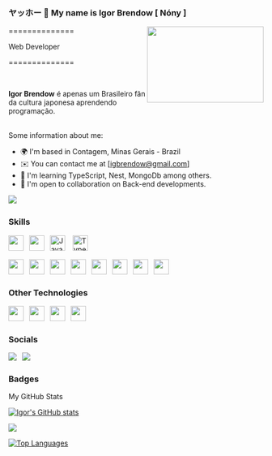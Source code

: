 ### ヤッホー 👋 My name is Igor Brendow [ Nóny ] <br>



<img align ="right" src="https://cdn.hashnode.com/res/hashnode/image/upload/v1595331045788/7DTc5AKaw.gif?auto=format,compress&gif-q=60&format=webm" width="230" height="150"/>

==============


Web Developer


==============


<br>


**Igor Brendow** é apenas um Brasileiro fãn da cultura japonesa aprendendo programação. <br><br>

Some information about me:

* 🌍  I'm based in Contagem, Minas Gerais - Brazil
* ✉️  You can contact me at [igbrendow@gmail.com]
* 🧠  I'm learning TypeScript, Nest, MongoDb among others.
* 🤝  I'm open to collaboration on Back-end developments.


<a href="https://github.com/nonyil" target="_blank" rel="noreferrer"><img
src="https://img.shields.io/github/followers/nonyil?logo=github&style=for-the-badge&color=0891b2&labelColor=1c1917" /></a> &ensp;





### Skills

<p align="left">
<img src="https://cdn.jsdelivr.net/gh/devicons/devicon/icons/html5/html5-original.svg" width="30" height="30" />&ensp;
<img src="https://cdn.jsdelivr.net/gh/devicons/devicon/icons/css3/css3-original.svg" width="30" height="30" />&ensp;
<a href="https://developer.mozilla.org/en-US/docs/Web/JavaScript" target="_blank" rel="noreferrer"><img src="https://raw.githubusercontent.com/danielcranney/readme-generator/main/public/icons/skills/javascript-colored.svg" width="30" height="30" alt="JavaScript" /></a> &ensp;
<a href="https://www.typescriptlang.org/" target="_blank" rel="noreferrer"><img src="https://raw.githubusercontent.com/danielcranney/readme-generator/main/public/icons/skills/typescript-colored.svg" width="30" height="30" alt="TypeScript" /></a>&ensp;

<img src="https://cdn.jsdelivr.net/gh/devicons/devicon/icons/nestjs/nestjs-plain.svg" width="30" height="30" />&ensp;
<img src="https://cdn.jsdelivr.net/gh/devicons/devicon/icons/sequelize/sequelize-original.svg" width="30" height="30" />&ensp;
<img src="https://cdn.jsdelivr.net/gh/devicons/devicon/icons/nodejs/nodejs-original.svg" width="30" height="30" />&ensp;
<img src="https://cdn.jsdelivr.net/gh/devicons/devicon/icons/mysql/mysql-original.svg" width="30" height="30" />&ensp;
<img src="https://cdn.jsdelivr.net/gh/devicons/devicon/icons/postgresql/postgresql-plain.svg" width="30" height="30" />&ensp;
<img src="https://cdn.jsdelivr.net/gh/devicons/devicon/icons/mongodb/mongodb-original.svg" width="30" height="30"/>&ensp;
<img src="https://cdn.jsdelivr.net/gh/devicons/devicon/icons/mocha/mocha-plain.svg" width="30" height="30" />&ensp;
<img src="https://cdn.jsdelivr.net/gh/devicons/devicon/icons/docker/docker-original.svg" width="30" height="30" />&ensp;

### Other Technologies

<p align="left">
<img src="https://cdn.jsdelivr.net/gh/devicons/devicon/icons/linkedin/linkedin-original.svg" width="30" height="30" />&ensp;
<img src="https://cdn.jsdelivr.net/gh/devicons/devicon/icons/photoshop/photoshop-plain.svg" width="30" height="30"  />&ensp;
<img src="https://cdn.jsdelivr.net/gh/devicons/devicon/icons/illustrator/illustrator-plain.svg" width="30" height="30"  />&ensp;
<img src="https://cdn.jsdelivr.net/gh/devicons/devicon/icons/windows8/windows8-original.svg" width="30" height="30"  />&ensp;



### Socials

<a href="https://www.linkedin.com/in/ibrendow/" rel="noreferrer"><img
src="https://img.shields.io/badge/LinkedIn-0077B5?style=for-the-badge&logo=linkedin&logoColor=white" /></a> &ensp;<a href="https://www.instagram.com/ibrendow/" rel="noreferrer"><img
src="https://img.shields.io/badge/Instagram-E4405F?style=for-the-badge&logo=instagram&logoColor=white" /></a> 

### Badges
<p>My GitHub Stats</p>

<a href="http://www.github.com/nonyil"><img src="https://github-readme-stats.vercel.app/api?username=nonyil&show_icons=true&hide=&count_private=true&title_color=10b981&text_color=ffffff&icon_color=10b981&bg_color=1c1917&hide_border=true&show_icons=true" alt="Igor's GitHub stats" /></a>

<a href="http://www.github.com/nonyil"><img src="https://github-readme-streak-stats.herokuapp.com/?user=nonyil&stroke=ffffff&background=1c1917&ring=10b981&fire=10b981&currStreakNum=ffffff&currStreakLabel=10b981&sideNums=ffffff&sideLabels=ffffff&dates=ffffff&hide_border=true" /></a>

<a href="https://github.com/nonyil" align="left"><img src="https://github-readme-stats.vercel.app/api/top-langs/?username=nonyil&langs_count=10&title_color=10b981&text_color=ffffff&icon_color=10b981&bg_color=1c1917&hide_border=true&locale=en&custom_title=Top%20%Languages" alt="Top Languages" /></a>





